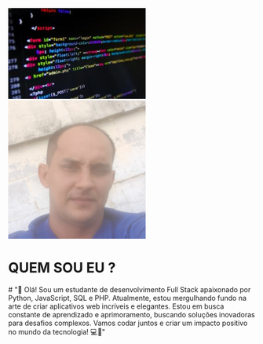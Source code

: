 
<div style=" padding='20px'; ">
  <img width='280px' heigth='260px' src="perfil dev.jpg" alt="">
<img width='280px' heigth='260px' src="perfil.jpg" alt="">
</div>
<h1>QUEM SOU EU ?</h1>
# "👋 Olá! Sou um estudante de desenvolvimento Full Stack apaixonado por Python, JavaScript, SQL e PHP. Atualmente, estou mergulhando fundo na arte de criar aplicativos web incríveis e elegantes. Estou em busca constante de aprendizado e aprimoramento, buscando soluções inovadoras para desafios complexos. Vamos codar juntos e criar um impacto positivo no mundo da tecnologia! 💻🚀"

